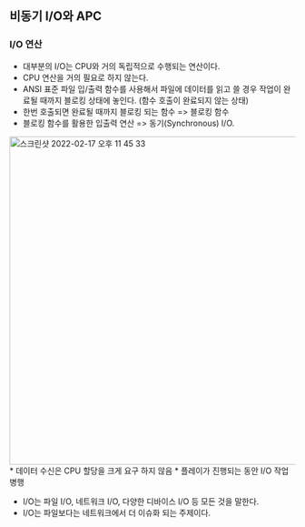 ## 비동기 I/O와 APC

### I/O 연산

* 대부분의 I/O는 CPU와 거의 독립적으로 수행되는 연산이다.
* CPU 연산을 거의 필요로 하지 않는다.
* ANSI 표준 파일 입/출력 함수를 사용해서 파일에 데이터를 읽고 쓸 경우 작업이 완료될 때까지 블로킹 상태에 놓인다. (함수 호출이 완료되지 않는 상태)
* 한번 호출되면 완료될 때까지 블로킹 되는 함수 => 블로킹 함수
* 블로킹 함수를 활용한 입출력 연산 => 동기(Synchronous) I/O.  
<img width="577" alt="스크린샷 2022-02-17 오후 11 45 33" src="https://user-images.githubusercontent.com/68372094/154506117-14188e96-c50d-4d9f-a7e0-c97a384f1454.png">
* 데이터 수신은 CPU 할당을 크게 요구 하지 않음
* 플레이가 진행되는 동안 I/O 작업 병행

* I/O는 파일 I/O, 네트워크 I/O, 다양한 디바이스 I/O 등 모든 것을 말한다.
* I/O는 파일보다는 네트워크에서 더 이슈화 되는 주제이다.
